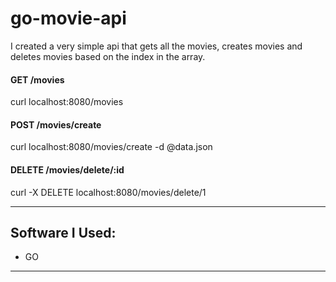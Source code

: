 # go-movie-api

I created a very simple api that gets all the movies, creates movies and deletes movies based on the index in the array.

#### GET /movies
curl localhost:8080/movies

#### POST /movies/create
curl localhost:8080/movies/create -d @data.json

#### DELETE /movies/delete/:id
curl -X DELETE localhost:8080/movies/delete/1

---
## Software I Used:
* GO
---
